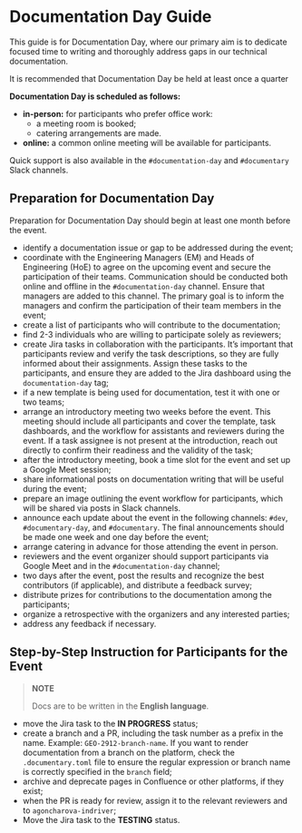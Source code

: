# Documentation Day Guide

This guide is for Documentation Day, where our primary aim is to dedicate focused time to writing and thoroughly address gaps in our technical documentation.

It is recommended that Documentation Day be held at least once a quarter

**Documentation Day is scheduled as follows:**

* **in-person:** for participants who prefer office work:
  * a meeting room is booked;
  * catering arrangements are made.
* **online:** a common online meeting will be available for participants.

Quick support is also available in the `#documentation-day` and `#documentary` Slack channels.


## Preparation for Documentation Day

Preparation for Documentation Day should begin at least one month before the event.

* identify a documentation issue or gap to be addressed during the event;
* coordinate with the Engineering Managers (EM) and Heads of Engineering (HoE) to agree on the upcoming event and secure the participation of their teams. Communication should be conducted both online and offline in the `#documentation-day` channel. Ensure that managers are added to this channel. The primary goal is to inform the managers and confirm the participation of their team members in the event;
* create a list of participants who will contribute to the documentation;
* find 2-3 individuals who are willing to participate solely as reviewers;
* create Jira tasks in collaboration with the participants. It’s important that participants review and verify the task descriptions, so they are fully informed about their assignments. Assign these tasks to the participants, and ensure they are added to the Jira dashboard using the `documentation-day` tag;
* if a new template is being used for documentation, test it with one or two teams;
* arrange an introductory meeting two weeks before the event. This meeting should include all participants and cover the template, task dashboards, and the workflow for assistants and reviewers during the event. If a task assignee is not present at the introduction, reach out directly to confirm their readiness and the validity of the task;
* after the introductory meeting, book a time slot for the event and set up a Google Meet session;
* share informational posts on documentation writing that will be useful during the event;
* prepare an image outlining the event workflow for participants, which will be shared via posts in Slack channels.
* announce each update about the event in the following channels: `#dev`, `#documentary-day`, and `#documentary`. The final announcements should be made one week and one day before the event;
* arrange catering in advance for those attending the event in person.
* reviewers and the event organizer should support participants via Google Meet and in the `#documentation-day` channel;
* two days after the event, post the results and recognize the best contributors (if applicable), and distribute a feedback survey;
* distribute prizes for contributions to the documentation among the participants;
* organize a retrospective with the organizers and any interested parties;
* address any feedback if necessary.


## Step-by-Step Instruction for Participants for the Event

> **NOTE**
>
> Docs are to be written in the **English language**.

* move the Jira task to the **IN PROGRESS** status;
* create a branch and a PR, including the task number as a prefix in the name. Example: `GEO-2912-branch-name`. If you want to render documentation from a branch on the platform, check the `.documentary.toml` file to ensure the regular expression or branch name is correctly specified in the `branch` field;
* archive and deprecate pages in Confluence or other platforms, if they exist;
* when the PR is ready for review, assign it to the relevant reviewers and to `agoncharova-indriver`;
* Move the Jira task to the **TESTING** status.
